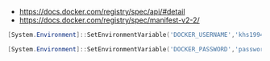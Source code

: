 * https://docs.docker.com/registry/spec/api/#detail
* https://docs.docker.com/registry/spec/manifest-v2-2/

```powershell
[System.Environment]::SetEnvironmentVariable('DOCKER_USERNAME','khs1994','user')

[System.Environment]::SetEnvironmentVariable('DOCKER_PASSWORD','password','user')
```
